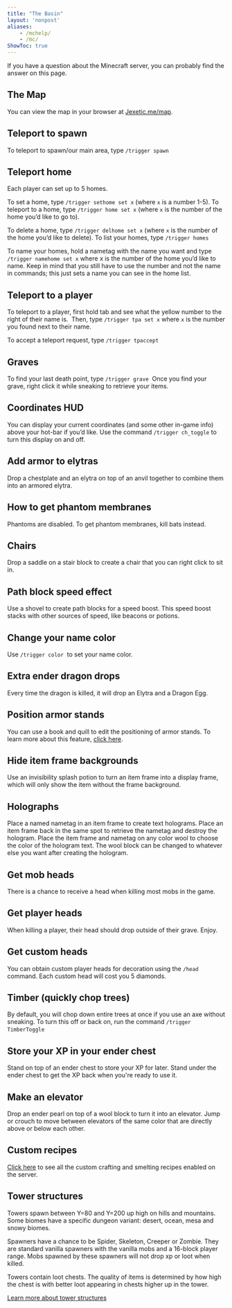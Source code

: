 ```yaml
---
title: "The Basin"
layout: 'nonpost'
aliases:
    - /mchelp/
    - /mc/
ShowToc: true
---
```

If you have a question about the Minecraft server, you can probably find the answer on this page.

## The Map
You can view the map in your browser at [Jexetic.me/map](https://jexetic.me/map). 

## Teleport to spawn
To teleport to spawn/our main area, type `/trigger spawn` 

## Teleport home
Each player can set up to 5 homes.

To set a home, type `/trigger sethome set x` (where `x` is a number 1-5).
To teleport to a home, type `/trigger home set x` (where `x` is the number of the home you’d like to go to).

To delete a home, type `/trigger delhome set x` (where `x` is the number of the home you’d like to delete).
To list your homes, type `/trigger homes` 

To name your homes, hold a nametag with the name you want and type `/trigger namehome set x` where x is the number of the home you’d like to name. Keep in mind that you still have to use the number and not the name in commands; this just sets a name you can see in the home list.

## Teleport to a player
To teleport to a player, first hold tab and see what the yellow number to the right of their name is. 
Then, type `/trigger tpa set x` where `x` is the number you found next to their name.

To accept a teleport request, type `/trigger tpaccept`

## Graves
To find your last death point, type `/trigger grave` 
Once you find your grave, right click it while sneaking to retrieve your items.

## Coordinates HUD
You can display your current coordinates (and some other in-game info) above your hot-bar if you’d like. Use the command `/trigger ch_toggle` to turn this display on and off.

## Add armor to elytras
Drop a chestplate and an elytra on top of an anvil together to combine them into an armored elytra.

## How to get phantom membranes
Phantoms are disabled. To get phantom membranes, kill bats instead.

## Chairs
Drop a saddle on a stair block to create a chair that you can right click to sit in.

## Path block speed effect
Use a shovel to create path blocks for a speed boost. This speed boost stacks with other sources of speed, like beacons or potions.

## Change your name color
Use `/trigger color`  to set your name color.

## Extra ender dragon drops
Every time the dragon is killed, it will drop an Elytra and a Dragon Egg.

## Position armor stands
You can use a book and quill to edit the positioning of armor stands. To learn more about this feature, [click here](https://wiki.gm4.co/wiki/Better_Armour_Stands "https://wiki.gm4.co/wiki/Better_Armour_Stands").

## Hide item frame backgrounds
Use an invisibility splash potion to turn an item frame into a display frame, which will only show the item without the frame background. 

## Holographs
Place a named nametag in an item frame to create text holograms. Place an item frame back in the same spot to retrieve the nametag and destroy the hologram. Place the item frame and nametag on any color wool to choose the color of the hologram text. The wool block can be changed to whatever else you want after creating the hologram.

## Get mob heads
There is a chance to receive a head when killing most mobs in the game.

## Get player heads
When killing a player, their head should drop outside of their grave. Enjoy.

## Get custom heads
You can obtain custom player heads for decoration using the `/head` command. Each custom head will cost you 5 diamonds.

## Timber (quickly chop trees)
By default, you will chop down entire trees at once if you use an axe without sneaking. To turn this off or back on, run the command `/trigger TimberToggle` 

## Store your XP in your ender chest
Stand on top of an ender chest to store your XP for later. Stand under the ender chest to get the XP back when you're ready to use it.

## Make an elevator
Drop an ender pearl on top of a wool block to turn it into an elevator. Jump or crouch to move between elevators of the same color that are directly above or below each other.

## Custom recipes
[Click here](https://imgur.com/a/XfVpD2h "https://imgur.com/a/XfVpD2h") to see all the custom crafting and smelting recipes enabled on the server.

## Tower structures
Towers spawn between Y=80 and Y=200 up high on hills and mountains. Some biomes have a specific dungeon variant: desert, ocean, mesa and snowy biomes. 

Spawners have a chance to be Spider, Skeleton, Creeper or Zombie. They are standard vanilla spawners with the vanilla mobs and a 16-block player range. Mobs spawned by these spawners will not drop xp or loot when killed.

Towers contain loot chests. The quality of items is determined by how high the chest is with better loot appearing in chests higher up in the tower.

[Learn more about tower structures](https://wiki.gm4.co/wiki/Orbis/Tower_Structures)

<style>
html{
scroll-padding: 20px;
}
</style>



